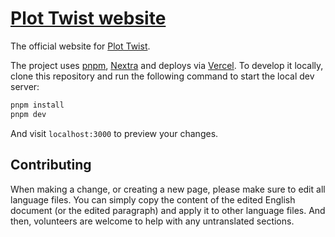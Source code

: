 # [Plot Twist website](https://plottwist.hu)

The official website for [Plot Twist](https://plottwist.hu).

The project uses [pnpm](https://pnpm.io), [Nextra](https://nextra.vercel.app) and deploys via [Vercel](https://vercel.com). To develop it locally, clone this repository and run the following command to start the local dev server:

```bash
pnpm install
pnpm dev
```

And visit `localhost:3000` to preview your changes.

## Contributing

When making a change, or creating a new page, please make sure to edit all language files. You can simply copy the content of the edited English document (or the edited paragraph) and apply it to other language files. And then, volunteers are welcome to help with any untranslated sections.
